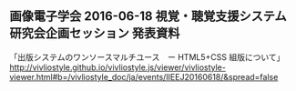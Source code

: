 ## 画像電子学会 2016-06-18 視覚・聴覚支援システム研究会企画セッション 発表資料
「出版システムのワンソースマルチユース　ー HTML5+CSS 組版について」
http://vivliostyle.github.io/vivliostyle.js/viewer/vivliostyle-viewer.html#b=/vivliostyle_doc/ja/events/IIEEJ20160618/&spread=false
